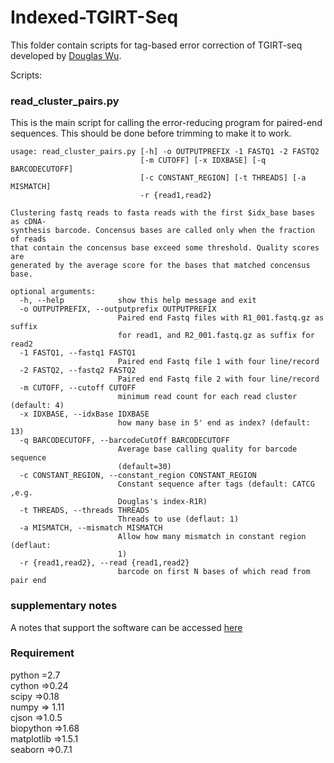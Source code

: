 # Indexed-TGIRT-Seq

This folder contain scripts for tag-based error correction of TGIRT-seq developed by [Douglas Wu](mailto:wckdouglas@gmail.com).

Scripts:

### read_cluster_pairs.py ###
This is the main script for calling the error-reducing program for paired-end sequences. This should be done before trimming to make it to work.

```
usage: read_cluster_pairs.py [-h] -o OUTPUTPREFIX -1 FASTQ1 -2 FASTQ2
                             [-m CUTOFF] [-x IDXBASE] [-q BARCODECUTOFF]
                             [-c CONSTANT_REGION] [-t THREADS] [-a MISMATCH]
                             -r {read1,read2}

Clustering fastq reads to fasta reads with the first $idx_base bases as cDNA-
synthesis barcode. Concensus bases are called only when the fraction of reads
that contain the concensus base exceed some threshold. Quality scores are
generated by the average score for the bases that matched concensus base.

optional arguments:
  -h, --help            show this help message and exit
  -o OUTPUTPREFIX, --outputprefix OUTPUTPREFIX
                        Paired end Fastq files with R1_001.fastq.gz as suffix
                        for read1, and R2_001.fastq.gz as suffix for read2
  -1 FASTQ1, --fastq1 FASTQ1
                        Paired end Fastq file 1 with four line/record
  -2 FASTQ2, --fastq2 FASTQ2
                        Paired end Fastq file 2 with four line/record
  -m CUTOFF, --cutoff CUTOFF
                        minimum read count for each read cluster (default: 4)
  -x IDXBASE, --idxBase IDXBASE
                        how many base in 5' end as index? (default: 13)
  -q BARCODECUTOFF, --barcodeCutOff BARCODECUTOFF
                        Average base calling quality for barcode sequence
                        (default=30)
  -c CONSTANT_REGION, --constant_region CONSTANT_REGION
                        Constant sequence after tags (default: CATCG ,e.g.
                        Douglas's index-R1R)
  -t THREADS, --threads THREADS
                        Threads to use (deflaut: 1)
  -a MISMATCH, --mismatch MISMATCH
                        Allow how many mismatch in constant region (deflaut:
                        1)
  -r {read1,read2}, --read {read1,read2}
                        barcode on first N bases of which read from pair end
```


### supplementary notes ###

A notes that support the software can be accessed [here](https://htmlpreview.github.io/?https://raw.githubusercontent.com/wckdouglas/indexed-tgirt-seq/master/notes/tagBased-Error.html?token=AGGQnAIgDPPQI30g-7AYkwhIsJMcEs4lks5XpNEKwA%3D%3D)

### Requirement ###

python =2.7    
cython =>0.24    
scipy =>0.18    
numpy => 1.11    
cjson =>1.0.5    
biopython =>1.68    
matplotlib =>1.5.1    
seaborn =>0.7.1    

